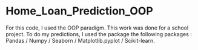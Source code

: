 # Home_Loan_Prediction_OOP

For this code, I used the OOP paradigm. This work was done for a school project. To do my predictions, I used the package the following packages : Pandas / Numpy / Seaborn / Matplotlib.pyplot / Scikit-learn. 
